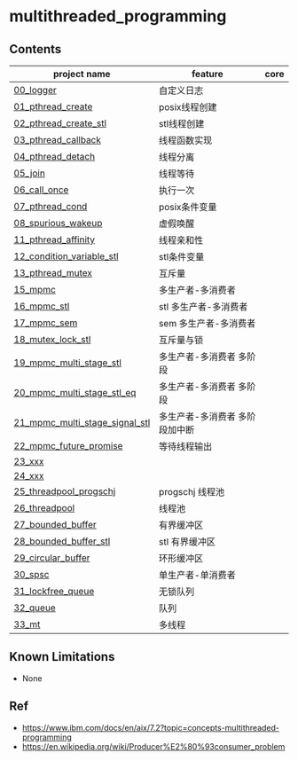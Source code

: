 # multithreaded_programming 


## Contents

| project name | feature | core |
| -------------|---------|-------|     
|[00_logger](00_logger)| 自定义日志 |   |     
|[01_pthread_create](01_pthread_create)| posix线程创建 |    |     
|[02_pthread_create_stl](02_pthread_create_stl)| stl线程创建 |    |     
|[03_pthread_callback](03_pthread_callback)| 线程函数实现  |    |     
|[04_pthread_detach](04_pthread_detach)| 线程分离  |    |     
|[05_join](05_join)| 线程等待  |      |   
|[06_call_once](06_call_once)| 执行一次 |     |    
|[07_pthread_cond](07_pthread_cond)| posix条件变量  |      |   
|[08_spurious_wakeup](08_spurious_wakeup)| 虚假唤醒 |     |    
|[11_pthread_affinity](11_pthread_affinity)| 线程亲和性  |     |    
|[12_condition_variable_stl](12_condition_variable_stl)|stl条件变量  |      |   
|[13_pthread_mutex](13_pthread_mutex)| 互斥量  |      |   
|[15_mpmc](15_mpmc)| 多生产者-多消费者 |      |   
|[16_mpmc_stl](16_mpmc_stl)|stl 多生产者-多消费者 |      |   
|[17_mpmc_sem](17_mpmc_sem)| sem 多生产者-多消费者 |      |   
|[18_mutex_lock_stl](18_mutex_lock_stl)| 互斥量与锁 |     |    
|[19_mpmc_multi_stage_stl](19_mpmc_multi_stage_stl)| 多生产者-多消费者 多阶段  |      |   
|[20_mpmc_multi_stage_stl_eq](20_mpmc_multi_stage_stl_eq)| 多生产者-多消费者 多阶段 |      |   
|[21_mpmc_multi_stage_signal_stl](21_mpmc_multi_stage_signal_stl)| 多生产者-多消费者 多阶段加中断 |      |   
|[22_mpmc_future_promise](22_mpmc_future_promise)| 等待线程输出 |      |   
|[23_xxx](23_xxx) |   |      |   
|[24_xxx](24_xxx)  |   |      |    
|[25_threadpool_progschj](25_threadpool_progschj)| progschj 线程池 |      |   
|[26_threadpool](26_threadpool)| 线程池 |      |   
|[27_bounded_buffer](27_bounded_buffer)| 有界缓冲区 |      |   
|[28_bounded_buffer_stl](28_bounded_buffer_stl)|stl 有界缓冲区  |      |   
|[29_circular_buffer](29_circular_buffer)| 环形缓冲区 |      |   
|[30_spsc](30_spsc)| 单生产者-单消费者 |      |   
|[31_lockfree_queue](31_lockfree_queue)| 无锁队列 |      |   
|[32_queue](32_queue)| 队列 |      |   
|[33_mt](33_mt)| 多线程 |       |   

## Known Limitations

  - None

## Ref   

+ https://www.ibm.com/docs/en/aix/7.2?topic=concepts-multithreaded-programming     
+ https://en.wikipedia.org/wiki/Producer%E2%80%93consumer_problem    
